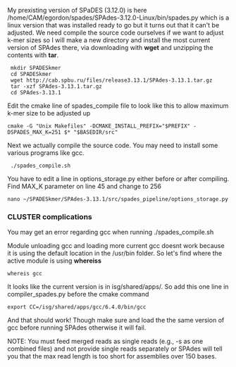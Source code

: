  My prexisting version of SPaDES (3.12.0) is here /home/CAM/egordon/spades/SPAdes-3.12.0-Linux/bin/spades.py which is a linux version that was installed ready to go but it turns out that it can't be adjusted. We need compile the source code ourselves if we want to adjust k-mer sizes so I will make a new directory and install the most current version of SPAdes there, via downloading with **wget** and unzipping the contents with **tar**.
 
 
```
 mkdir SPADESkmer
 cd SPADESkmer
 wget http://cab.spbu.ru/files/release3.13.1/SPAdes-3.13.1.tar.gz
 tar -xzf SPAdes-3.13.1.tar.gz
 cd SPAdes-3.13.1
```

Edit the cmake line of spades_compile file to look like this to allow maximum k-mer size to be adjusted up
```
cmake -G "Unix Makefiles" -DCMAKE_INSTALL_PREFIX="$PREFIX" -DSPADES_MAX_K=251 $* "$BASEDIR/src"
 ```
Next we  actually compile the source code. You may need to install some various programs like gcc. 
 
```
 ./spades_compile.sh
 ```
  You have to edit a line in options_storage.py either before or after compiling.
  Find MAX_K parameter on line 45 and change to 256 
```
nano ~/SPADESkmer/SPAdes-3.13.1/src/spades_pipeline/options_storage.py
```
 
 
 ### CLUSTER complications
 You may get an error regarding gcc when running  ./spades_compile.sh
 
 Module unloading gcc and loading more current gcc doesnt work because it is using the default location in the /usr/bin folder. So let's find where the active module is using **whereiss**

 ```
whereis gcc
 ```

It looks like the current version is in isg/shared/apps/. 
So add this one line in compiler_spades.py before the cmake command
 ```
export CC=/isg/shared/apps/gcc/6.4.0/bin/gcc
 ```


And that should work! Though make sure and load the the same version of gcc before running SPAdes otherwise it will fail. 




NOTE: You must feed merged reads as single reads (e.g., -s as one combined files) and not provide single reads separately or SPAdes will tell you that the max read length is too short for assemblies over 150 bases. 




